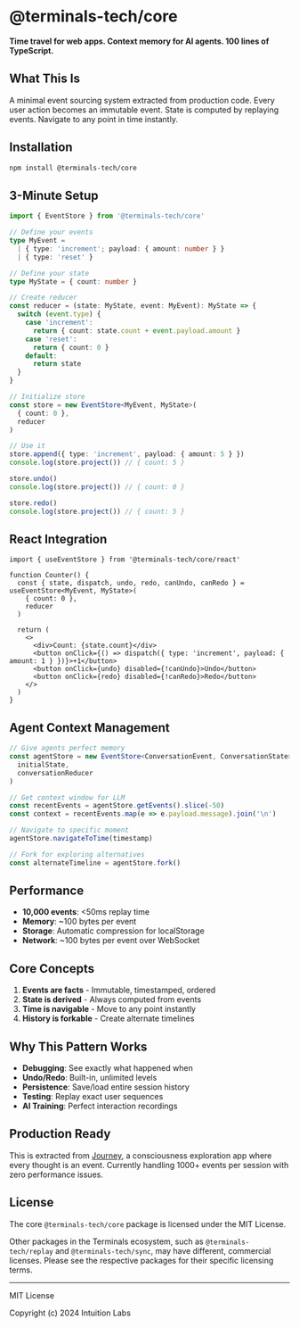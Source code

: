# @terminals-tech/core

**Time travel for web apps. Context memory for AI agents. 100 lines of TypeScript.**

## What This Is

A minimal event sourcing system extracted from production code. Every user action becomes an immutable event. State is computed by replaying events. Navigate to any point in time instantly.

## Installation

```bash
npm install @terminals-tech/core
```

## 3-Minute Setup

```typescript
import { EventStore } from '@terminals-tech/core'

// Define your events
type MyEvent = 
  | { type: 'increment'; payload: { amount: number } }
  | { type: 'reset' }

// Define your state
type MyState = { count: number }

// Create reducer
const reducer = (state: MyState, event: MyEvent): MyState => {
  switch (event.type) {
    case 'increment': 
      return { count: state.count + event.payload.amount }
    case 'reset': 
      return { count: 0 }
    default: 
      return state
  }
}

// Initialize store
const store = new EventStore<MyEvent, MyState>(
  { count: 0 },
  reducer
)

// Use it
store.append({ type: 'increment', payload: { amount: 5 } })
console.log(store.project()) // { count: 5 }

store.undo()
console.log(store.project()) // { count: 0 }

store.redo()
console.log(store.project()) // { count: 5 }
```

## React Integration

```tsx
import { useEventStore } from '@terminals-tech/core/react'

function Counter() {
  const { state, dispatch, undo, redo, canUndo, canRedo } = useEventStore<MyEvent, MyState>(
    { count: 0 },
    reducer
  )

  return (
    <>
      <div>Count: {state.count}</div>
      <button onClick={() => dispatch({ type: 'increment', payload: { amount: 1 } })}>+1</button>
      <button onClick={undo} disabled={!canUndo}>Undo</button>
      <button onClick={redo} disabled={!canRedo}>Redo</button>
    </>
  )
}
```

## Agent Context Management

```typescript
// Give agents perfect memory
const agentStore = new EventStore<ConversationEvent, ConversationState>(
  initialState,
  conversationReducer
)

// Get context window for LLM
const recentEvents = agentStore.getEvents().slice(-50)
const context = recentEvents.map(e => e.payload.message).join('\n')

// Navigate to specific moment
agentStore.navigateToTime(timestamp)

// Fork for exploring alternatives
const alternateTimeline = agentStore.fork()
```

## Performance

- **10,000 events**: <50ms replay time
- **Memory**: ~100 bytes per event
- **Storage**: Automatic compression for localStorage
- **Network**: ~100 bytes per event over WebSocket

## Core Concepts

1. **Events are facts** - Immutable, timestamped, ordered
2. **State is derived** - Always computed from events
3. **Time is navigable** - Move to any point instantly
4. **History is forkable** - Create alternate timelines

## Why This Pattern Works

- **Debugging**: See exactly what happened when
- **Undo/Redo**: Built-in, unlimited levels
- **Persistence**: Save/load entire session history
- **Testing**: Replay exact user sequences
- **AI Training**: Perfect interaction recordings

## Production Ready

This is extracted from [Journey](https://github.com/wheattoast11/flow), a consciousness exploration app where every thought is an event. Currently handling 1000+ events per session with zero performance issues.

## License

The core `@terminals-tech/core` package is licensed under the MIT License.

Other packages in the Terminals ecosystem, such as `@terminals-tech/replay` and `@terminals-tech/sync`, may have different, commercial licenses. Please see the respective packages for their specific licensing terms.

---

MIT License

Copyright (c) 2024 Intuition Labs